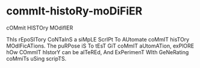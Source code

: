 # commIt-histoRy-moDiFiER
cOMmit HISTOry MOdifIER

ThIs rEpoSITory CoNTaInS a siMpLE ScrIPt To AUtomate coMmIT hisTOry MOdIFicATions. The puRPose iS To tEsT GiT coMmIT aUtomATion, exPlORE hOw COmmIT hIstorY can be alTeREd, And ExPerimenT WIth GeNeRating coMmiTs uSing scripTS.
